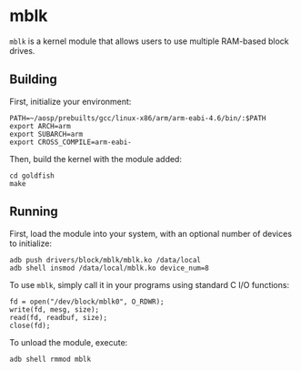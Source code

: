 mblk
=========

`mblk` is a kernel module that allows users to use multiple RAM-based block drives.

Building
--------

First, initialize your environment:

    PATH=~/aosp/prebuilts/gcc/linux-x86/arm/arm-eabi-4.6/bin/:$PATH
    export ARCH=arm
    export SUBARCH=arm
    export CROSS_COMPILE=arm-eabi-

Then, build the kernel with the module added:

    cd goldfish
    make

Running
-------

First, load the module into your system, with an optional number of devices to initialize:

    adb push drivers/block/mblk/mblk.ko /data/local
    adb shell insmod /data/local/mblk.ko device_num=8

To use `mblk`, simply call it in your programs using standard C I/O functions:

    fd = open("/dev/block/mblk0", O_RDWR);
    write(fd, mesg, size);
    read(fd, readbuf, size);
    close(fd);

To unload the module, execute:

    adb shell rmmod mblk
